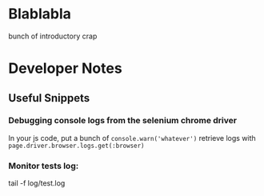 # Blablabla
bunch of introductory crap

# Developer Notes
## Useful Snippets
### Debugging console logs from the selenium chrome driver
In your js code, put a bunch of `console.warn('whatever')`
retrieve logs with `page.driver.browser.logs.get(:browser)`
### Monitor tests log:
tail -f log/test.log
